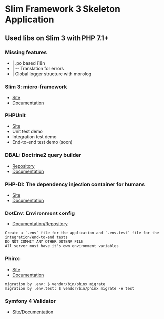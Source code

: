 # Slim Framework 3 Skeleton Application

## Used libs on Slim 3 with PHP 7.1+

### Missing features
* | .po based i18n
* | -- Translation for errors
* | Global logger structure with monolog

### Slim 3: micro-framework
* [Site](https://www.slimframework.com)
* [Documentation](https://www.slimframework.com/docs)

### PHPUnit
* [Site](https://phpunit.de)
* Unit test demo
* Integration test demo
* End-to-end test demo (soon)


### DBAL: Doctrine2 query builder 
* [Repository](https://github.com/doctrine/dbal)
* [Documentation](http://docs.doctrine-project.org/projects/doctrine-dbal/en/latest)

### PHP-DI: The dependency injection container for humans
* [Site](http://php-di.org)
* [Documentation](http://php-di.org/doc)

### DotEnv: Environment config
* [Documentation/Repository](https://github.com/vlucas/phpdotenv)
```
Create a `.env` file for the application and `.env.test` file for the integration/end-to-end tests
DO NOT COMMIT ANY OTHER DOTENV FILE
All server must have it's own environment variables
```

### Phinx:
* [Site](https://phinx.org)
* [Documentation](https://book.cakephp.org/3.0/en/phinx.html)
```
migration by .env: $ vendor/bin/phinx migrate
migration by .env.test: $ vendor/bin/phinx migrate -e test
```

### Symfony 4 Validator
* [Site/Documentation](https://symfony.com/doc/current/validation.html)
